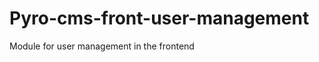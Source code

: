 Pyro-cms-front-user-management
==============================

Module for user management in the frontend
